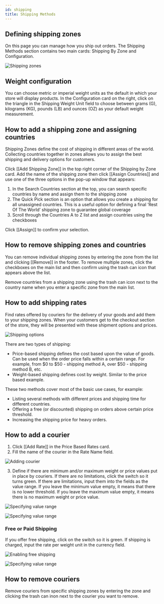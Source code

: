 ```yaml
---
id: shipping
title: Shipping Methods
---
```


## Defining shipping zones 

On this page you can manage how you ship out orders. The Shipping Methods section contains two main cards: Shipping By Zone and Configuration.

![Shipping zones](assets/dashboard-config/3.png)


## Weight configuration

You can choose metric or imperial weight units as the default in which your store will display products. In the Configuration card on the right, click on the triangle in the Shipping Weight Unit field to choose between grams (G), kilograms (KG), pounds (LB) and ounces (OZ) as your default weight measurement.


## How to add a shipping zone and assigning countries

Shipping Zones define the cost of shipping in different areas of the world. Collecting countries together in zones allows you to assign the best shipping and delivery options for customers.

Click [[Add&nbsp;Shipping&nbsp;Zone]] in the top right corner of the Shipping by Zone card. Add the name of the shipping zone then click [[Assign&nbsp;Countries]] and use one of the three options in the pop-up window that appears:

1. In the Search Countries section at the top, you can search specific countries by name and assign them to the shipping zone
2. The Quick Pick section is an option that allows you create a shipping for all unassigned countries. This is a useful option for defining a final ‘Rest Of The World’ shipping zone to guarantee global coverage 
3. Scroll through the Countries A to Z list and assign countries using the checkboxes

Click [[Assign]] to confirm your selection.

## How to remove shipping zones and countries

You can remove individual shipping zones by entering the zone from the list and clicking [[Remove]] in the footer. To remove multiple zones, click the checkboxes on the main list and then confirm using the trash can icon that appears above the list.

Remove countries from a shipping zone using the trash can icon next to the country name when you enter a specific zone from the main list.


## How to add shipping rates

Find rates offered by couriers for the delivery of your goods and add them to your shipping zones. When your customers get to the checkout section of the store, they will be presented with these shipment options and prices.

![Shipping options](assets/dashboard-config/4.png)

There are two types of shipping:

- Price-based shipping defines the cost based upon the value of goods. Can be used when the order price falls within a certain range. For example, from $0 to $50 - shipping method A, over $50 - shipping method B, etc.
- Weight-based shipping defines cost by weight. Similar to the price based example. 

These two methods cover most of the basic use cases, for example:

* Listing several methods with different prices and shipping time for different countries.
* Offering a free (or discounted) shipping on orders above certain price threshold.
* Increasing the shipping price for heavy orders.


## How to add a courier

1. Click [[Add&nbsp;Rate]] in the Price Based Rates card. 
2. Fill the name of the courier in the Rate Name field.

![Adding courier](assets/dashboard-config/5.png)

3. Define if there are minimum and/or maximum weight or price values put in place by couriers. If there are no limitations, click the switch so it turns green. If there are limitations, input them into the fields as the value range. If you leave the minimum value empty, it means that there is no lower threshold. If you leave the maximum value empty, it means there is no maximum weight or price value.

![Specifying value range](assets/dashboard-config/6.png)

![Specifying value range](assets/dashboard-config/7.png)


### Free or Paid Shipping

If you offer free shipping, click on the switch so it is green. If shipping is charged, input the rate per weight unit in the currency field.

![Enabling free shipping](assets/dashboard-config/8.png)

![Specifying value range](assets/dashboard-config/9.png)


## How to remove couriers

Remove couriers from specific shipping zones by entering the zone and clicking the trash can inon next to the courier you want to remove. 
